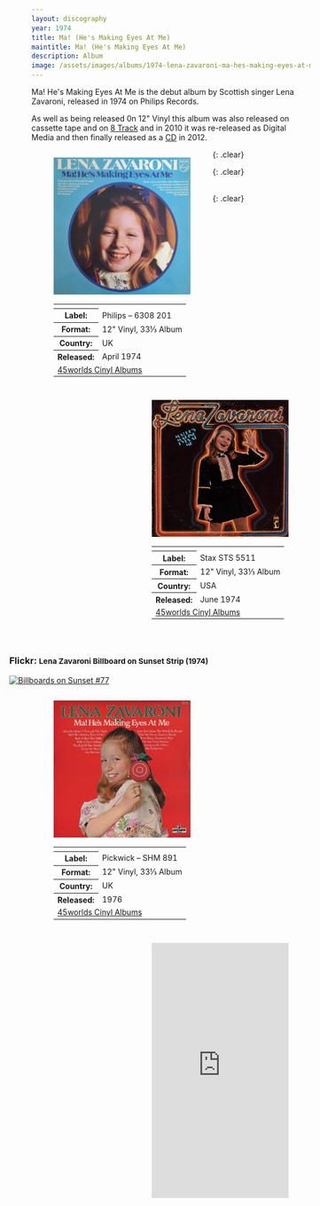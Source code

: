 ```yaml
---
layout: discography
year: 1974
title: Ma! (He's Making Eyes At Me)
maintitle: Ma! (He's Making Eyes At Me)
description: Album
image: /assets/images/albums/1974-lena-zavaroni-ma-hes-making-eyes-at-me-uk.jpg
---
```


Ma! He's Making Eyes At Me is the debut album by Scottish singer Lena Zavaroni, released in 1974 on Philips Records.

As well as being released 0n 12" Vinyl this album was also released on cassette tape and on [8 Track](https://www.45worlds.com/tape/media/7711058 "45worlds Tape Media: 8-Track") and in 2010 it was re-released as Digital Media and then finally released as a [CD](https://musicbrainz.org/release/3ccd969f-ea5f-48db-a89d-39eefa2fe743 "MusicBrainz: Audio CD") in 2012.

<figure class="fig1" id="uk">
<img src="/assets/images/albums/1974-lena-zavaroni-ma-hes-making-eyes-at-me-uk.jpg" class="full-width">
<figcaption>
<table>
<tr><th colspan="2"></th></tr>
<tr><th>Label:</th><td>Philips – 6308 201</td></tr>
<tr><th>Format:</th><td>12" Vinyl, 33⅓ Album</td></tr>
<tr><th>Country:</th><td>UK</td></tr>
<tr><th>Released:</th><td>April 1974</td></tr>
<tr><td colspan="2"><a href="http://www.45worlds.com/vinyl/album/6308201">45worlds Cinyl Albums</a></td></tr>
</table>
</figcaption>
</figure>

<figure class="fig2" id="usa">
<img src="/assets/images/albums/1974-lena-zavaroni-ma-hes-making-eyes-at-me-usa.jpg" class="full-width">
<figcaption>
<table>
<tr><th colspan="2"></th></tr>
<tr><th>Label:</th><td>Stax STS 5511</td></tr>
<tr><th>Format:</th><td>12" Vinyl, 33⅓ Album</td></tr>
<tr><th>Country:</th><td>USA</td></tr>
<tr><th>Released:</th><td>June 1974</td></tr>
<tr><td colspan="2"><a href="http://www.45worlds.com/vinyl/album/sts5511">45worlds Cinyl Albums</a></td></tr>
</table>
</figcaption>
</figure>

{: .clear}

<figure class="fig3" id="flickr">
<figcaption>
<h3>Flickr: <small>Lena Zavaroni Billboard on Sunset Strip (1974)</small></h3>
</figcaption>
<a data-flickr-embed="true" href="https://www.flickr.com/photos/larrythefrog/3456093639" title="Billboards on Sunset #77"><img src="https://live.staticflickr.com/3606/3456093639_65bf1aeaaf_c.jpg" width="800" height="533" alt="Billboards on Sunset #77"></a>
</figure>

{: .clear}

<figure class="fig1" id="pickwick">
<img src="/assets/images/albums/1976-lena-zavaroni-ma-hes-making-eyes-at-me-pickwick.jpg" class="full-width">
<figcaption>
<table>
<tr><th colspan="2"></th></tr>
<tr><th>Label:</th><td>Pickwick – SHM 891</td></tr>
<tr><th>Format:</th><td>12" Vinyl, 33⅓ Album</td></tr>
<tr><th>Country:</th><td>UK</td></tr>
<tr><th>Released:</th><td>1976</td></tr>
<tr><td colspan="2"><a href="http://www.45worlds.com/vinyl/album/shm891">45worlds Cinyl Albums</a></td></tr>
</table>
</figcaption>
</figure>

<figure class="fig2" id="spotify">
<iframe src="https://open.spotify.com/embed/album/39UCr1ZNTzdoITdm8BY1iW" width="100%" height="460" frameborder="0" allowtransparency="true" allow="encrypted-media"></iframe>
</figure>

<br />{: .clear}

<style>
.fig1 {float:left; width:49%;}

.fig2 {float:right; width:49%;}

.fig3 {float:right; width:100%;}

figcaption {float:left; width:100%;}

@media only screen and (max-width: 700px) {
.padding {margin-bottom:0;}
.fig1, .fig2 {float:left; width:100%;}
figcaption {float:left; width:100%; margin-bottom: 10px;}
}
</style>

<script async src="//embedr.flickr.com/assets/client-code.js" charset="utf-8"></script>

